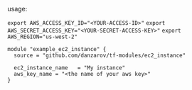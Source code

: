 usage:

`export AWS_ACCESS_KEY_ID="<YOUR-ACCESS-ID>"`
`export AWS_SECRET_ACCESS_KEY="<YOUR-SECRET-ACCESS-KEY>"`
`export AWS_REGION="us-west-2"`

```
module "example_ec2_instance" {
  source = "github.com/danzarov/tf-modules/ec2_instance"

  ec2_instance_name   = "My instance"
  aws_key_name = "<the name of your aws key>"
}
```
